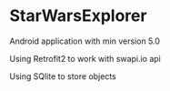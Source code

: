 # StarWarsExplorer
Android application with min version 5.0

Using Retrofit2 to work with swapi.io api

Using SQlite to store objects
